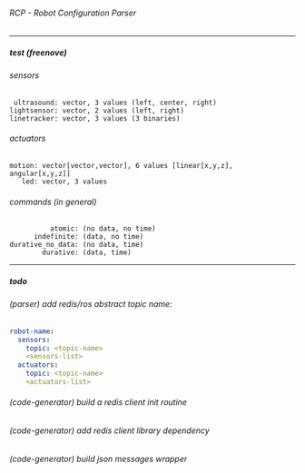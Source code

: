 ###### RCP - Robot Configuration Parser
---
##### test (freenove)

###### sensors
```
 ultrasound: vector, 3 values (left, center, right)
lightsensor: vector, 2 values (left, right)
linetracker: vector, 3 values (3 binaries)
```

###### actuators
```
motion: vector[vector,vector], 6 values [linear[x,y,z], angular[x,y,z]]
   led: vector, 3 values
```

###### commands (in general)
```
          atomic: (no data, no time)
      indefinite: (data, no time)
durative_no_data: (no data, time)
        durative: (data, time)
```
---
##### todo

###### (parser) add redis/ros abstract topic name:
```yaml
robot-name:
  sensors:
    topic: <topic-name>
    <sensors-list>
  actuators:
    topic: <topic-name>
    <actuators-list>
```
###### (code-generator) build a redis client init routine
###### (code-generator) add redis client library dependency
###### (code-generator) build json messages wrapper
